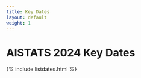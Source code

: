 ```yaml
---
title: Key Dates
layout: default
weight: 1
---
```


# AISTATS 2024 Key Dates

{% include listdates.html %}